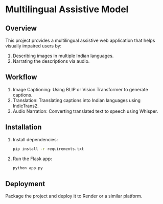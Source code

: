 # Multilingual Assistive Model

## Overview
This project provides a multilingual assistive web application that helps visually impaired users by:
1. Describing images in multiple Indian languages.
2. Narrating the descriptions via audio.

## Workflow
1. Image Captioning: Using BLIP or Vision Transformer to generate captions.
2. Translation: Translating captions into Indian languages using IndicTrans2.
3. Audio Narration: Converting translated text to speech using Whisper.

## Installation
1. Install dependencies:
   ```bash
   pip install -r requirements.txt
   ```

2. Run the Flask app:
   ```bash
   python app.py
   ```

## Deployment
Package the project and deploy it to Render or a similar platform.
